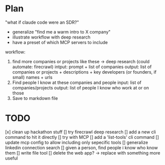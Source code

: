 
# Plan 

"what if claude code were an SDR?"
- generalize "find me a warm intro to X company"
- illustrate workflow with deep research
- have a preset of which MCP servers to include

workflow:
1. find more companies or projects like these -> deep research (could automate: firecrawl)
  intput: prompt + list of companies
  output: list of companies or projects + descriptions + key developers (or founders, if small) names + urls
2. Find people I know at these companies and people 
  input: list of companies/projects
  output: list of people I know who work at or on those 
3. Save to markdown file


# TODO

[x] clean up hackathon stuff
[] try firecrawl deep research
  [] add a new cli command to hit it directly
  [] try with MCP
[] add a 'list-tools' cli command
[] update mcp config to allow including only sepecific tools
[] generalize linkedin connection search
[] given a person, find people i know who know them
[] write file tool
[] delete the web app? -> replace with something more useful